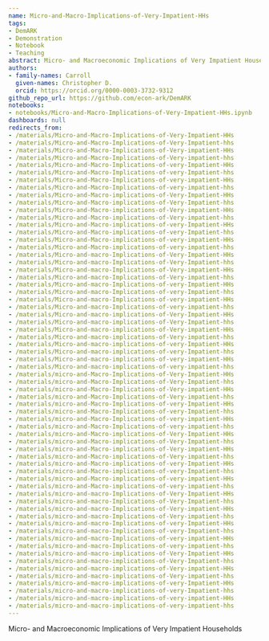 ```yaml
---
name: Micro-and-Macro-Implications-of-Very-Impatient-HHs
tags:
- DemARK
- Demonstration
- Notebook
- Teaching
abstract: Micro- and Macroeconomic Implications of Very Impatient Households
authors:
- family-names: Carroll
  given-names: Christopher D.
  orcid: https://orcid.org/0000-0003-3732-9312
github_repo_url: https://github.com/econ-ark/DemARK
notebooks:
- notebooks/Micro-and-Macro-Implications-of-Very-Impatient-HHs.ipynb
dashboards: null
redirects_from:
- /materials/Micro-and-Macro-Implications-of-Very-Impatient-HHs
- /materials/Micro-and-Macro-Implications-of-Very-Impatient-hhs
- /materials/Micro-and-Macro-Implications-of-Very-impatient-HHs
- /materials/Micro-and-Macro-Implications-of-Very-impatient-hhs
- /materials/Micro-and-Macro-Implications-of-very-Impatient-HHs
- /materials/Micro-and-Macro-Implications-of-very-Impatient-hhs
- /materials/Micro-and-Macro-Implications-of-very-impatient-HHs
- /materials/Micro-and-Macro-Implications-of-very-impatient-hhs
- /materials/Micro-and-Macro-implications-of-Very-Impatient-HHs
- /materials/Micro-and-Macro-implications-of-Very-Impatient-hhs
- /materials/Micro-and-Macro-implications-of-Very-impatient-HHs
- /materials/Micro-and-Macro-implications-of-Very-impatient-hhs
- /materials/Micro-and-Macro-implications-of-very-Impatient-HHs
- /materials/Micro-and-Macro-implications-of-very-Impatient-hhs
- /materials/Micro-and-Macro-implications-of-very-impatient-HHs
- /materials/Micro-and-Macro-implications-of-very-impatient-hhs
- /materials/Micro-and-macro-Implications-of-Very-Impatient-HHs
- /materials/Micro-and-macro-Implications-of-Very-Impatient-hhs
- /materials/Micro-and-macro-Implications-of-Very-impatient-HHs
- /materials/Micro-and-macro-Implications-of-Very-impatient-hhs
- /materials/Micro-and-macro-Implications-of-very-Impatient-HHs
- /materials/Micro-and-macro-Implications-of-very-Impatient-hhs
- /materials/Micro-and-macro-Implications-of-very-impatient-HHs
- /materials/Micro-and-macro-Implications-of-very-impatient-hhs
- /materials/Micro-and-macro-implications-of-Very-Impatient-HHs
- /materials/Micro-and-macro-implications-of-Very-Impatient-hhs
- /materials/Micro-and-macro-implications-of-Very-impatient-HHs
- /materials/Micro-and-macro-implications-of-Very-impatient-hhs
- /materials/Micro-and-macro-implications-of-very-Impatient-HHs
- /materials/Micro-and-macro-implications-of-very-Impatient-hhs
- /materials/Micro-and-macro-implications-of-very-impatient-HHs
- /materials/Micro-and-macro-implications-of-very-impatient-hhs
- /materials/micro-and-Macro-Implications-of-Very-Impatient-HHs
- /materials/micro-and-Macro-Implications-of-Very-Impatient-hhs
- /materials/micro-and-Macro-Implications-of-Very-impatient-HHs
- /materials/micro-and-Macro-Implications-of-Very-impatient-hhs
- /materials/micro-and-Macro-Implications-of-very-Impatient-HHs
- /materials/micro-and-Macro-Implications-of-very-Impatient-hhs
- /materials/micro-and-Macro-Implications-of-very-impatient-HHs
- /materials/micro-and-Macro-Implications-of-very-impatient-hhs
- /materials/micro-and-Macro-implications-of-Very-Impatient-HHs
- /materials/micro-and-Macro-implications-of-Very-Impatient-hhs
- /materials/micro-and-Macro-implications-of-Very-impatient-HHs
- /materials/micro-and-Macro-implications-of-Very-impatient-hhs
- /materials/micro-and-Macro-implications-of-very-Impatient-HHs
- /materials/micro-and-Macro-implications-of-very-Impatient-hhs
- /materials/micro-and-Macro-implications-of-very-impatient-HHs
- /materials/micro-and-Macro-implications-of-very-impatient-hhs
- /materials/micro-and-macro-Implications-of-Very-Impatient-HHs
- /materials/micro-and-macro-Implications-of-Very-Impatient-hhs
- /materials/micro-and-macro-Implications-of-Very-impatient-HHs
- /materials/micro-and-macro-Implications-of-Very-impatient-hhs
- /materials/micro-and-macro-Implications-of-very-Impatient-HHs
- /materials/micro-and-macro-Implications-of-very-Impatient-hhs
- /materials/micro-and-macro-Implications-of-very-impatient-HHs
- /materials/micro-and-macro-Implications-of-very-impatient-hhs
- /materials/micro-and-macro-implications-of-Very-Impatient-HHs
- /materials/micro-and-macro-implications-of-Very-Impatient-hhs
- /materials/micro-and-macro-implications-of-Very-impatient-HHs
- /materials/micro-and-macro-implications-of-Very-impatient-hhs
- /materials/micro-and-macro-implications-of-very-Impatient-HHs
- /materials/micro-and-macro-implications-of-very-Impatient-hhs
- /materials/micro-and-macro-implications-of-very-impatient-HHs
- /materials/micro-and-macro-implications-of-very-impatient-hhs
---
```


Micro- and Macroeconomic Implications of Very Impatient Households
